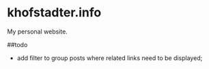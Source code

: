 # khofstadter.info
My personal website.

##todo
- add filter to group posts where related links need to be displayed; 
